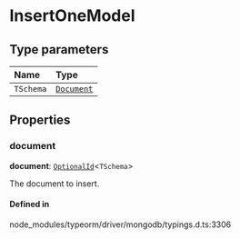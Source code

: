 # InsertOneModel

## Type parameters

| Name | Type |
| :------ | :------ |
| `TSchema` | [`Document`](Document.md) |

## Properties

### document

 **document**: [`OptionalId`](../types/OptionalId.md)<`TSchema`\>

The document to insert.

#### Defined in

node_modules/typeorm/driver/mongodb/typings.d.ts:3306
